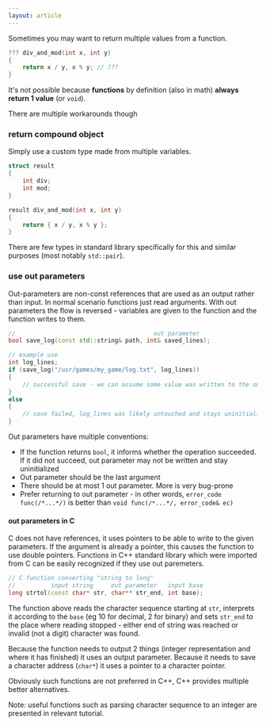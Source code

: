 ```yaml
---
layout: article
---
```


Sometimes you may want to return multiple values from a function.

```c++
??? div_and_mod(int x, int y)
{
    return x / y, x % y; // ???
}
```

It's not possible because **functions** by definition (also in math) **always return 1 value** (or `void`).

There are multiple workarounds though

### return compound object

Simply use a custom type made from multiple variables.

```c++
struct result
{
    int div;
    int mod;
}

result div_and_mod(int x, int y)
{
    return { x / y, x % y };
}
```

There are few types in standard library specifically for this and similar purposes (most notably `std::pair`).

### use out parameters

Out-parameters are non-const references that are used as an output rather than input. In normal scenario functions just read arguments. With out parameters the flow is reversed - variables are given to the function and the function writes to them.

```c++
//                                       out parameter
bool save_log(const std::string& path, int& saved_lines);

// example use
int log_lines;
if (save_log("/usr/games/my_game/log.txt", log_lines))
{
    // successful save - we can assume some value was written to the out parameter
}
else
{
    // save failed, log_lines was likely untouched and stays uninitialized
}
```

Out parameters have multiple conventions:

- If the function returns `bool`, it informs whether the operation succeeded. If it did not succeed, out parameter may not be written and stay uninitialized
- Out parameter should be the last argument
- There should be at most 1 out parameter. More is very bug-prone
- Prefer returning to out parameter - in other words, `error_code func(/*...*/)` is better than `void func(/*...*/, error_code& ec)`

#### out parameters in C

C does not have references, it uses pointers to be able to write to the given parameters. If the argument is already a pointer, this causes the function to use double pointers. Functions in C++ standard library which were imported from C can be easily recognized if they use out paremeters.

```c++
// C function converting "string to long"
//          input string     out parameter   input base
long strtol(const char* str, char** str_end, int base);
```

The function above reads the character sequence starting at `str`, interprets it according to the `base` (eg 10 for decimal, 2 for binary) and sets `str_end` to the place where reading stopped - either end of string was reached or invalid (not a digit) character was found.

Because the function needs to output 2 things (integer representation and where it has finished) it uses an output parameter. Because it needs to save a character address (`char*`) it uses a pointer to a character pointer.

Obviously such functions are not preferred in C++, C++ provides multiple better alternatives.

Note: useful functions such as parsing character sequence to an integer are presented in relevant tutorial.
